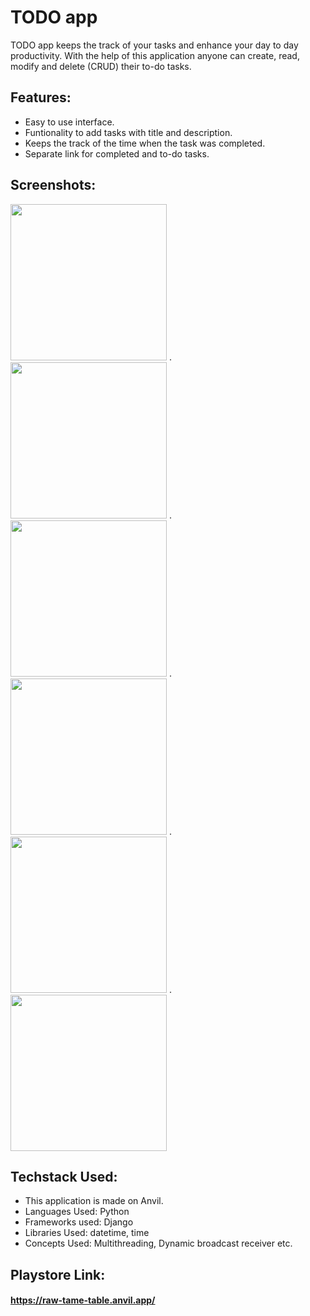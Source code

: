 # TODO app 

TODO app keeps the track of your tasks and enhance your day to day productivity. With the help of this application anyone can create, read, modify and delete (CRUD) their
to-do tasks.

## Features:
* Easy to use interface.
* Funtionality to add tasks with title and description.
* Keeps the track of the time when the task was completed.
* Separate link for completed and to-do tasks.

## Screenshots:

<img src="https://user-images.githubusercontent.com/70212380/193741158-9d2456f4-917c-46d3-8203-f86d88126b85.png" width="250px">   .   <img src="https://user-images.githubusercontent.com/70212380/173198244-89f4ddb7-d95c-4b1b-bd11-2d149f1b265d.jpg" width="250px">   .   <img src="https://user-images.githubusercontent.com/70212380/173198247-2d585ebb-3a35-4abd-9e62-514c055d1aa8.jpg" width="250px">   .   <img src="https://user-images.githubusercontent.com/70212380/173198255-52554064-0a03-49e3-bd26-3772e1f8f0f4.jpg" width="250px">   .   <img src="https://user-images.githubusercontent.com/70212380/173198262-f10e9683-0b36-4e5c-be59-8020e9805472.jpg" width="250px">   .   <img src="https://user-images.githubusercontent.com/70212380/173198267-6fc5008f-dc28-471e-8d93-ecb747fb5cf4.jpg" width="250px">

## Techstack Used:
* This application is made on Anvil.
* Languages Used: Python
* Frameworks used: Django 
* Libraries Used: datetime, time
* Concepts Used: Multithreading, Dynamic broadcast receiver etc.


## Playstore Link:

#### https://raw-tame-table.anvil.app/
